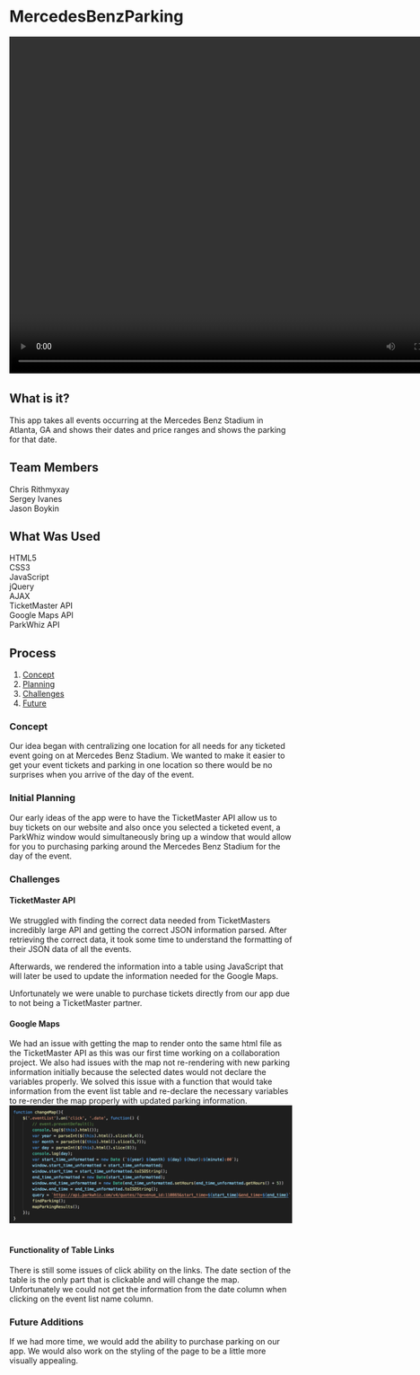 # MercedesBenzParking

<video controls="controls" width="800" height="600" 
       name="demo vid" src="/images/demo1.mov"></video>


<h2>What is it?</h2>
This app takes all events occurring at the Mercedes Benz Stadium in Atlanta, GA and shows their dates and price ranges and shows the parking for that date.

<h2>Team Members</h2>
Chris Rithmyxay<br>
Sergey Ivanes<br>
Jason Boykin

<h2>What Was Used</h2>
HTML5<br>
CSS3<br>
JavaScript<br>
jQuery<br>
AJAX<br>
TicketMaster API<br>
Google Maps API<br>
ParkWhiz API<br>

<h2>Process</h2>
<ol>
  <li><a href="#concept">Concept</a></li>
  <li><a href="#planning">Planning</a></li>
  <li><a href="#challenges">Challenges</a></li>
  <li><a href="#future">Future</a></li>
 </ol>
 
<h3 class="concept">Concept</h3>
Our idea began with centralizing one location for all needs for any ticketed event going on at Mercedes Benz Stadium. We wanted to make it easier to get your event tickets and parking in one location so there would be no surprises when you arrive of the day of the event. 

<h3 class="planning">Initial Planning</h3>
Our early ideas of the app were to have the TicketMaster API allow us to buy tickets on our website and also once you selected a ticketed event, a ParkWhiz window would simultaneously bring up a window that would allow for you to purchasing parking around the Mercedes Benz Stadium for the day of the event.


<h3 class="challenges">Challenges</h3>
<h4>TicketMaster API</h4>
  <p>
    We struggled with finding the correct data needed from TicketMasters incredibly large API and getting the correct JSON information parsed.
    After retrieving the correct data, it took some time to understand the formatting of their JSON data of all the events. 
  </p>
  <p>
    Afterwards, we rendered the information into a table using JavaScript that will later be used to update the information       needed for the Google Maps.
  </p>
  <p>
    Unfortunately we were unable to purchase tickets directly from our app due to not being a TicketMaster partner. 
  </p>
<h4>Google Maps</h4>
  <p>
  We had an issue with getting the map to render onto the same html file as the TicketMaster API as this was our first time working on a collaboration project. We also had issues with the map not re-rendering with new parking information initially because the selected dates would not declare the variables properly. We solved this issue with a function that would take information from the event list table and re-declare the necessary variables to re-render the map properly with updated parking information.
  <img src="/images/code.png">
  </p>
<h4>Functionality of Table Links</h4>
  <p>
  There is still some issues of click ability on the links. The date section of the table is the only part that is clickable and will change the map. Unfortunately we could not get the information from the date column when clicking on the event list name column. 
  </p>
<h3 class="future">Future Additions</h3>
  <p>
   If we had more time, we would add the ability to purchase parking on our app. We would also work on the styling of the page to be a little more visually appealing. 
  </p>
